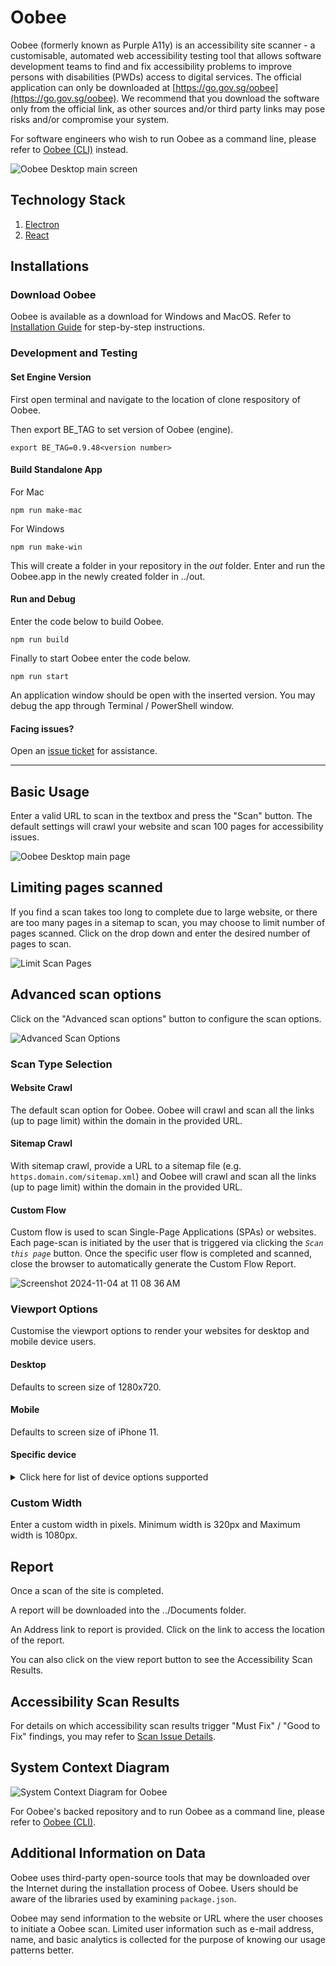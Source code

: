 # Oobee

Oobee (formerly known as Purple A11y) is an accessibility site scanner - a customisable, automated web accessibility testing tool that allows software development teams to find and fix accessibility problems to improve persons with disabilities (PWDs) access to digital services. The official application can only be downloaded at [https://go.gov.sg/oobee](https://go.gov.sg/oobee). We recommend that you download the software only from the official link, as other sources and/or third party links may pose risks and/or compromise your system.

For software engineers who wish to run Oobee as a command line, please refer to [Oobee (CLI)](https://github.com/GovTechSG/oobee) instead.

<img alt="Oobee Desktop main screen" src="https://github.com/user-attachments/assets/3992115c-d237-4d66-b247-a541a2a49f9e">

## Technology Stack

1. [Electron](https://www.electronjs.org/)
2. [React](https://react.dev/)

## Installations

### Download Oobee

Oobee is available as a download for Windows and MacOS. Refer to [Installation Guide](/INSTALLATION.md) for step-by-step instructions.

### Development and Testing

#### Set Engine Version

First open terminal and navigate to the location of clone respository of Oobee.

Then export BE_TAG to set version of Oobee (engine).

```shell
export BE_TAG=0.9.48<version number>
```

#### Build Standalone App

For Mac

```shell
npm run make-mac
```

For Windows

```shell
npm run make-win
```

This will create a folder in your repository in the _out_ folder.
Enter and run the Oobee.app in the newly created folder in ../out.

#### Run and Debug

Enter the code below to build Oobee.

```shell
npm run build
```

Finally to start Oobee enter the code below.

```shell
npm run start
```

An application window should be open with the inserted version. You may debug the app through Terminal / PowerShell window.

#### Facing issues?

Open an [issue ticket](https://github.com/GovTechSG/oobee-desktop/issues) for assistance.

---

## Basic Usage

Enter a valid URL to scan in the textbox and press the "Scan" button. The default settings will crawl your website and scan 100 pages for accessibility issues.

![Oobee Desktop main page](https://github.com/user-attachments/assets/94d19cf8-88e4-46c3-b5d6-647b7c615a6e)

## Limiting pages scanned

If you find a scan takes too long to complete due to large website, or there are too many pages in a sitemap to scan, you may choose to limit number of pages scanned. Click on the drop down and enter the desired number of pages to scan.

![Limit Scan Pages](https://github.com/user-attachments/assets/b0180bd4-bd98-44f8-a8ea-9f73f29b7538)

## Advanced scan options

Click on the "Advanced scan options" button to configure the scan options.

![Advanced Scan Options](https://github.com/user-attachments/assets/58bbbf47-30f6-4751-bbb8-b8d6243f5187)

### Scan Type Selection

#### Website Crawl

The default scan option for Oobee. Oobee will crawl and scan all the links (up to page limit) within the domain in the provided URL.

#### Sitemap Crawl

With sitemap crawl, provide a URL to a sitemap file (e.g. `https.domain.com/sitemap.xml`) and Oobee will crawl and scan all the links (up to page limit) within the domain in the provided URL.

#### Custom Flow

Custom flow is used to scan Single-Page Applications (SPAs) or websites. Each page-scan is initiated by the user that is triggered via clicking the _`Scan this page`_ button. Once the specific user flow is completed and scanned, close the browser to automatically generate the Custom Flow Report.

![Screenshot 2024-11-04 at 11 08 36 AM](https://github.com/user-attachments/assets/9055ad9c-5dee-47a2-a01e-4d4d91be88cc)

### Viewport Options

Customise the viewport options to render your websites for desktop and mobile device users.

#### Desktop

Defaults to screen size of 1280x720.

#### Mobile

Defaults to screen size of iPhone 11.

#### Specific device

<details>
  <summary>Click here for list of device options supported</summary>

- "Desktop Chrome HiDPI"
- "Desktop Edge HiDPI"
- "Desktop Firefox HiDPI"
- "Desktop Safari"
- "Desktop Chrome"
- "Desktop Edge"
- "Desktop Firefox"
- "Blackberry PlayBook"
- "Blackberry PlayBook landscape"
- "BlackBerry Z30"
- "BlackBerry Z30 landscape"
- "Galaxy Note 3"
- "Galaxy Note 3 landscape"
- "Galaxy Note II"
- "Galaxy Note II landscape"
- "Galaxy S III"
- "Galaxy S III landscape"
- "Galaxy S5"
- "Galaxy S5 landscape"
- "Galaxy S8"
- "Galaxy S8 landscape"
- "Galaxy S9+"
- "Galaxy S9+ landscape"
- "Galaxy Tab S4"
- "Galaxy Tab S4 landscape"
- "iPad (gen 6)"
- "iPad (gen 6) landscape"
- "iPad (gen 7)"
- "iPad (gen 7) landscape"
- "iPad Mini"
- "iPad Mini landscape"
- "iPad Pro 11"
- "iPad Pro 11 landscape"
- "iPhone 6"
- "iPhone 6 landscape"
- "iPhone 6 Plus"
- "iPhone 6 Plus landscape"
- "iPhone 7"
- "iPhone 7 landscape"
- "iPhone 7 Plus"
- "iPhone 7 Plus landscape"
- "iPhone 8"
- "iPhone 8 landscape"
- "iPhone 8 Plus"
- "iPhone 8 Plus landscape"
- "iPhone SE"
- "iPhone SE landscape"
- "iPhone X"
- "iPhone X landscape"
- "iPhone XR"
- "iPhone XR landscape"
- "iPhone 11"
- "iPhone 11 landscape"
- "iPhone 11 Pro"
- "iPhone 11 Pro landscape"
- "iPhone 11 Pro Max"
- "iPhone 11 Pro Max landscape"
- "iPhone 12"
- "iPhone 12 landscape"
- "iPhone 12 Pro"
- "iPhone 12 Pro landscape"
- "iPhone 12 Pro Max"
- "iPhone 12 Pro Max landscape"
- "iPhone 12 Mini"
- "iPhone 12 Mini landscape"
- "iPhone 13"
- "iPhone 13 landscape"
- "iPhone 13 Pro"
- "iPhone 13 Pro landscape"
- "iPhone 13 Pro Max"
- "iPhone 13 Pro Max landscape"
- "iPhone 13 Mini"
- "iPhone 13 Mini landscape"
- "Kindle Fire HDX"
- "Kindle Fire HDX landscape"
- "LG Optimus L70"
- "LG Optimus L70 landscape"
- "Microsoft Lumia 550"
- "Microsoft Lumia 550 landscape"
- "Microsoft Lumia 950"
- "Microsoft Lumia 950 landscape"
- "Nexus 10"
- "Nexus 10 landscape"
- "Nexus 4"
- "Nexus 4 landscape"
- "Nexus 5"
- "Nexus 5 landscape"
- "Nexus 5X"
- "Nexus 5X landscape"
- "Nexus 6"
- "Nexus 6 landscape"
- "Nexus 6P"
- "Nexus 6P landscape"
- "Nexus 7"
- "Nexus 7 landscape"
- "Nokia Lumia 520"
- "Nokia Lumia 520 landscape"
- "Nokia N9"
- "Nokia N9 landscape"
- "Pixel 2"
- "Pixel 2 landscape"
- "Pixel 2 XL"
- "Pixel 2 XL landscape"
- "Pixel 3"
- "Pixel 3 landscape"
- "Pixel 4"
- "Pixel 4 landscape"
- "Pixel 4a (5G)"
- "Pixel 4a (5G) landscape"
- "Pixel 5"
- "Pixel 5 landscape"
- "Moto G4"
- "Moto G4 landscape"

</details>

### Custom Width

Enter a custom width in pixels. Minimum width is 320px and Maximum width is 1080px.

## Report

Once a scan of the site is completed.

A report will be downloaded into the ../Documents folder.

An Address link to report is provided. Click on the link to access the location of the report.

You can also click on the view report button to see the Accessibility Scan Results.

## Accessibility Scan Results

For details on which accessibility scan results trigger "Must Fix" / "Good to Fix" findings, you may refer to [Scan Issue Details](https://github.com/GovTechSG/oobee/blob/master/DETAILS.md).

## System Context Diagram

<img alt="System Context Diagram for Oobee" src="https://github.com/user-attachments/assets/9e9cd59c-46e4-46e0-b4d7-efa65d2757b8">

For Oobee's backed repository and to run Oobee as a command line, please refer to [Oobee (CLI)](https://github.com/GovTechSG/oobee).

## Additional Information on Data

Oobee uses third-party open-source tools that may be downloaded over the Internet during the installation process of Oobee. Users should be aware of the libraries used by examining `package.json`.

Oobee may send information to the website or URL where the user chooses to initiate a Oobee scan. Limited user information such as e-mail address, name, and basic analytics is collected for the purpose of knowing our usage patterns better.
